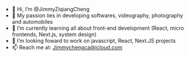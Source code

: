 - 👋 Hi, I’m @JimmyZiqiangCheng
- 👀 My passion lies in developing softwares, videography, photography and automobiles
- 🌱 I’m currently learning all about front-end development (React, micro frontends, Next.js, system design)
- 💞️ I’m looking foward to work on javascript, React, Next.JS projects
- 📫 Reach me at: Jimmychengca@icloud.com

